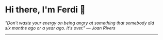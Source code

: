 <h1>Hi there, I'm Ferdi 👋</h1>

<p><em>
  "Don't waste your energy on being angry at something that somebody did six months ago or a year ago. It's over." — Joan Rivers
</em></p>

---
